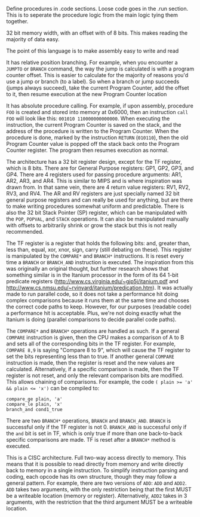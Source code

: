 Define procedures in .code sections. Loose code goes in the .run section. This is to seperate the procedure logic from the main logic tying them together. 

32 bit memory width, with an offset with of 8 bits. This makes reading the majority of data easy.

The point of this language is to make assembly easy to write and read

It has relative position branching. For example, when you encounter a `JUMPTO` or `BRANCH` command, the way the jump is calculated is with a program counter offset. This is easier to calculate for the majority of reasons you'd use a jump or branch (to a label). So when a branch or jump succeeds (jumps always succeed), take the current Program Counter, add the offset to it, then resume execution at the new Program Counter location

It has absolute procedure calling. For example, if upon assembly, procedure `FOO` is created and stored into memory at 0x6000, then an instruction `call FOO` will look like this: `001010 110000000000000`. When executing the instruction, the current Program Counter is saved on the stack, and the address of the procedure is written to the Program Counter. When the procedure is done, marked by the instruction `RETURN` (`010110`), then the old Program Counter value is popped off the stack back onto the Program Counter register. The program then resumes execution as normal.

The architecture has a 32 bit register design, except for the TF register, which is 8 bits. There are for General Purpose registers: GP1, GP2, GP3, and GP4. There are 4 registers used for passing procedure arguments: AR1, AR2, AR3, and AR4. This is similar to MIPS and is where inspiration was drawn from. In that same vein, there are 4 return value registers: RV1, RV2, RV3, and RV4. The AR and RV registers are just specially named 32 bit general purpose registers and can really be used for anything, but are there to make writing procedures somewhat uniform and predictable. There is also the 32 bit Stack Pointer (SP) register, which can be manipulated with the `POP`, `POPVAL`, and `STACK` operations. It can also be manipulated manually with offsets to arbitrarily shrink or grow the stack but this is not really recommended. 

The TF register is a register that holds the following bits: and, greater than, less than, equal, xor, xnor, sign, carry (still debating on these). This register is manipulated by the `COMPARE*` and `BRANCH*` instructions. It is reset every time a `BRANCH` or `BRANCH_AND` instruction is executed. The inspiration from this was originally an original thought, but further research shows that something similar is in the Itanium processor in the form of its 64 1-bit predicate registers (http://www.cs.virginia.edu/~gjp5j/itanium.pdf and http://www.cs.nmsu.edu/~rvinyard/itanium/predication.htm). It was actually made to run parallel code, so it does not take a performance hit doing complex comparisons because it runs them at the same time and chooses the correct code paths to keep. However, for our purposes (readable code) a performance hit is acceptable. Plus, we're not doing exactly what the Itanium is doing (parallel comparisons to decide parallel code paths).

The `COMPARE*` and `BRANCH*` operations are handled as such. If a general `COMPARE` instruction is given, then the CPU makes a comparison of A to B and sets all of the corresponding bits in the TF register. For example, `COMPARE 8,9` is saying "Compare 8 to 9", which will cause the TF register to set the bits representing less than to true. If another general `COMPARE` instruction is made, then the register is reset and the new values are calculated. Alternatively, if a specific comparison is made, then the TF register is not reset, and only the relevant comparison bits are modified. This allows chaining of comparisons. For example, the code `( plain >= 'a' && plain <= 'x')` can be compiled to:
```
compare_ge plain, 'a'
compare_le plain, 'x'
branch_and cond1_true
```

There are two `BRANCH*` operations, `BRANCH` and `BRANCH_AND`. `BRANCH` is successful only if the TF register is not 0. `BRANCH_AND` is successful only if the `and` bit is set in TF, which is only true if more than one back-to-back specific comparisons are made. TF is reset after a `BRANCH*` method is executed.

This is a CISC architecture. Full two-way access directly to memory. This means that it is possible to read directly from memory and write directly back to memory in a single instruction. To simplify instruction parsing and coding, each opcode has its own structure, though they may follow a general pattern. For example, there are two versions of `ADD`: `ADD` and `ADD2`. `ADD` takes two arguments, with the only restriction being that the first MUST be a writeable location (memory or register). Alternatively, `ADD2` takes in 3 arguments, with the restriction that the third argument MUST be a writeable location.